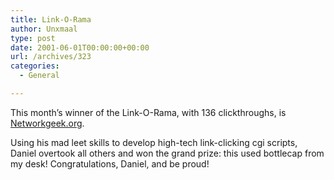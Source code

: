 ```yaml
---
title: Link-O-Rama
author: Unxmaal
type: post
date: 2001-06-01T00:00:00+00:00
url: /archives/323
categories:
  - General

---
```

This month&#8217;s winner of the Link-O-Rama, with 136 clickthroughs, is [Networkgeek.org][1]. 

Using his mad leet skills to develop high-tech link-clicking cgi scripts, Daniel overtook all others and won the grand prize: this used bottlecap from my desk! Congratulations, Daniel, and be proud!

 [1]: http://networkgeek.org/